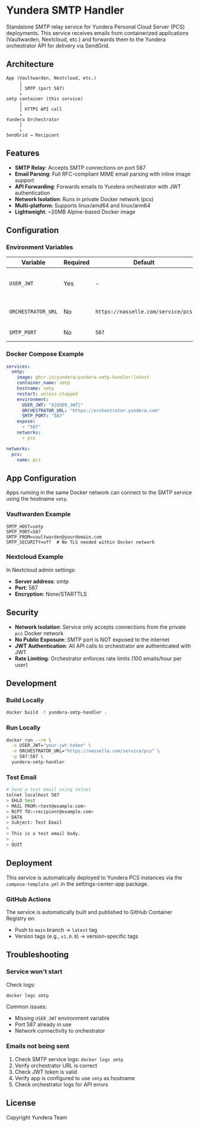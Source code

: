# Yundera SMTP Handler

Standalone SMTP relay service for Yundera Personal Cloud Server (PCS) deployments. This service receives emails from containerized applications (Vaultwarden, Nextcloud, etc.) and forwards them to the Yundera orchestrator API for delivery via SendGrid.

## Architecture

```
App (Vaultwarden, Nextcloud, etc.)
     │
     │ SMTP (port 587)
     ↓
smtp container (this service)
     │
     │ HTTPS API call
     ↓
Yundera Orchestrator
     │
     ↓
SendGrid → Recipient
```

## Features

- **SMTP Relay**: Accepts SMTP connections on port 587
- **Email Parsing**: Full RFC-compliant MIME email parsing with inline image support
- **API Forwarding**: Forwards emails to Yundera orchestrator with JWT authentication
- **Network Isolation**: Runs in private Docker network (pcs)
- **Multi-platform**: Supports linux/amd64 and linux/arm64
- **Lightweight**: ~20MB Alpine-based Docker image

## Configuration

### Environment Variables

| Variable | Required | Default | Description |
|----------|----------|---------|-------------|
| `USER_JWT` | Yes | - | JWT token for authenticating with Yundera orchestrator |
| `ORCHESTRATOR_URL` | No | `https://nasselle.com/service/pcs` | Yundera orchestrator API endpoint |
| `SMTP_PORT` | No | `587` | SMTP listening port |

### Docker Compose Example

```yaml
services:
  smtp:
    image: ghcr.io/yundera/yundera-smtp-handler:latest
    container_name: smtp
    hostname: smtp
    restart: unless-stopped
    environment:
      USER_JWT: "${USER_JWT}"
      ORCHESTRATOR_URL: "https://orchestrator.yundera.com"
      SMTP_PORT: "587"
    expose:
      - "587"
    networks:
      - pcs

networks:
  pcs:
    name: pcs
```

## App Configuration

Apps running in the same Docker network can connect to the SMTP service using the hostname `smtp`.

### Vaultwarden Example

```env
SMTP_HOST=smtp
SMTP_PORT=587
SMTP_FROM=vaultwarden@yourdomain.com
SMTP_SECURITY=off  # No TLS needed within Docker network
```

### Nextcloud Example

In Nextcloud admin settings:
- **Server address**: smtp
- **Port**: 587
- **Encryption**: None/STARTTLS

## Security

- **Network Isolation**: Service only accepts connections from the private `pcs` Docker network
- **No Public Exposure**: SMTP port is NOT exposed to the internet
- **JWT Authentication**: All API calls to orchestrator are authenticated with JWT
- **Rate Limiting**: Orchestrator enforces rate limits (100 emails/hour per user)

## Development

### Build Locally

```bash
docker build -t yundera-smtp-handler .
```

### Run Locally

```bash
docker run --rm \
  -e USER_JWT="your-jwt-token" \
  -e ORCHESTRATOR_URL="https://nasselle.com/service/pcs" \
  -p 587:587 \
  yundera-smtp-handler
```

### Test Email

```bash
# Send a test email using telnet
telnet localhost 587
> EHLO test
> MAIL FROM:<test@example.com>
> RCPT TO:<recipient@example.com>
> DATA
> Subject: Test Email
>
> This is a test email body.
> .
> QUIT
```

## Deployment

This service is automatically deployed to Yundera PCS instances via the `compose-template.yml` in the settings-center-app package.

### GitHub Actions

The service is automatically built and published to GitHub Container Registry on:
- Push to `main` branch → `latest` tag
- Version tags (e.g., `v1.0.0`) → version-specific tags

## Troubleshooting

### Service won't start

Check logs:
```bash
docker logs smtp
```

Common issues:
- Missing `USER_JWT` environment variable
- Port 587 already in use
- Network connectivity to orchestrator

### Emails not being sent

1. Check SMTP service logs: `docker logs smtp`
2. Verify orchestrator URL is correct
3. Check JWT token is valid
4. Verify app is configured to use `smtp` as hostname
5. Check orchestrator logs for API errors

## License

Copyright Yundera Team
